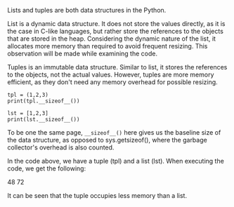 Lists and tuples are both data structures in the Python.

List is a dynamic data structure.
It does not store the values directly, as it is the case in C-like languages, but rather store the references to the objects
that are stored in the heap. 
Considering the dynamic nature of the list, it allocates more memory than required to avoid frequent resizing. 
This observation will be made while examining the code.


Tuples is an immutable data structure.
Similar to list, it stores the references to the objects, not the actual values.
However, tuples are more memory efficient, as they don't need any memory overhead for possible resizing.

```
tpl = (1,2,3)
print(tpl.__sizeof__())

lst = [1,2,3]
print(lst.__sizeof__())
```

To be one the same page, `__sizeof__()` here gives us the baseline size of the data structure, as opposed
to sys.getsizeof(), where the garbage collector's overhead is also counted.


In the code above, we have a tuple (tpl) and a list (lst).
When executing the code, we get the following:

48
72

It can be seen that the tuple occupies less memory than a list.



